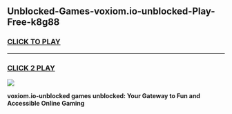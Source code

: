 
## Unblocked-Games-voxiom.io-unblocked-Play-Free-k8g88
<h3>
<a href="https://premium76.site?title=voxiom.io-unblocked&ref=23A">CLICK TO PLAY</a></h3>
<hr>

<h3>
<a href="https://premium76.site?title=voxiom.io-unblocked&ref=23A">CLICK 2 PLAY</a>
  
</h3>

<a href="https://premium76.site?title=voxiom.io-unblocked&ref=23A"><img src="https://clearcache.store/games.png"></a>


**voxiom.io-unblocked games unblocked: Your Gateway to Fun and Accessible Online Gaming**
